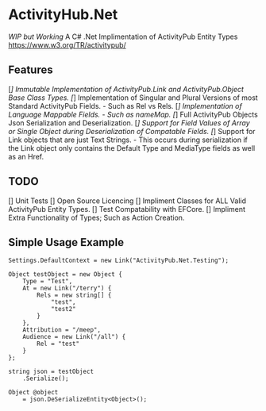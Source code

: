 ﻿# ActivityHub.Net
*WIP but Working*
A C# .Net Implimentation of ActivityPub Entity Types
https://www.w3.org/TR/activitypub/

## Features
[*] Immutable Implementation of ActivityPub.Link and ActivityPub.Object Base Class Types.
[*] Implementation of Singular and Plural Versions of most Standard ActivityPub Fields.
    - Such as Rel vs Rels.
[*] Implementation of Language Mappable Fields.
    - Such as nameMap.
[*] Full ActivityPub Objects Json Serialization and Deserialization.
[*] Support for Field Values of Array or Single Object during Deserialization of Compatable Fields.
[*] Support for Link objects that are just Text Strings.
    - This occurs during serialization if the Link object only contains the Default Type and MediaType fields as well as an Href.

## TODO
[] Unit Tests
[] Open Source Licencing
[] Impliment Classes for ALL Valid ActivityPub Entity Types.
[] Test Compatability with EFCore.
[] Impliment Extra Functionality of Types; Such as Action Creation.

## Simple Usage Example
```
Settings.DefaultContext = new Link("ActivityPub.Net.Testing");

Object testObject = new Object {
    Type = "Test",
    At = new Link("/terry") {
        Rels = new string[] {
            "test",
            "test2"
        }
    },
    Attribution = "/meep",
    Audience = new Link("/all") {
        Rel = "test"
    }
};

string json = testObject
    .Serialize();

Object @object
    = json.DeSerializeEntity<Object>();
```